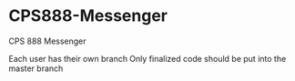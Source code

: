 # CPS888-Messenger
CPS 888 Messenger 

Each user has their own branch
Only finalized code should be put into the master branch
